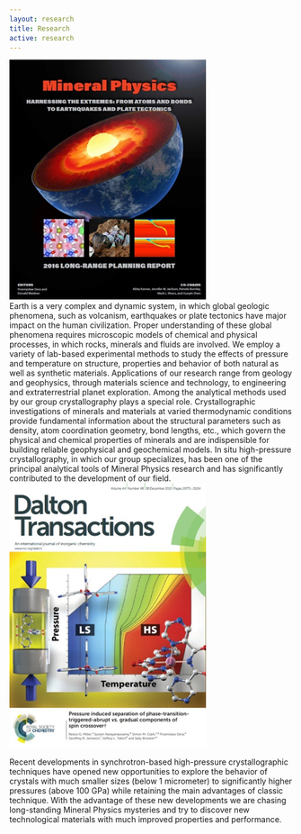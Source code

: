 ```yaml
---
layout: research
title: Research
active: research
---
```

<div class="floatright">
<img src="images/coverLRR.jpg" width="350">
</div>

<div class="textfull" markdown="1">
Earth is a very complex and dynamic system, in which global geologic phenomena, such as volcanism, earthquakes or plate 
tectonics have major impact on the human civilization. Proper understanding of these global phenomena requires microscopic 
models of chemical and physical processes, in which rocks, minerals and fluids are involved. 
We employ a variety of lab-based experimental methods to study the effects of pressure and temperature on structure, 
properties and behavior of both natural as well as synthetic materials. Applications of our research range from geology and geophysics, 
through materials science and technology, to engineering and extraterrestrial planet exploration. Among the analytical methods used by our 
group crystallography plays a special role. Crystallographic investigations of minerals and materials at varied thermodynamic conditions provide 
fundamental information about the structural parameters such as density, atom coordination geometry, bond lengths, etc., which govern the physical 
and chemical properties of minerals and are indispensible for building reliable geophysical and geochemical models. In situ high-pressure crystallography,
 in which our group specializes, has been one of the principal analytical tools of Mineral Physics research and has significantly contributed to the 
 development of our field. 

 

<div class="floatleft">
<img src="images/coverDT.jpg" width="350">
</div>

<div class="textfull" markdown="1">
 
Recent developments in synchrotron-based high-pressure crystallographic techniques have opened new opportunities to explore the behavior 
of crystals with much smaller sizes (below 1 micrometer) to significantly higher pressures (above 100 GPa) while retaining the main advantages 
of classic technique. With the advantage of these new developments we are chasing long-standing Mineral Physics mysteries and try to discover new 
technological materials with much improved properties and performance.
</div>


